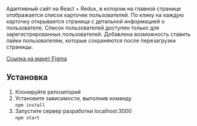 Адаптивный сайт на React + Redux, в котором на главной странице отображается список карточек пользователей. По клику на каждую карточку открывается страница с детальной информацией о пользователе. Список пользователей доступен только для зарегистрированных пользователей. Добавлена возможность ставить лайки пользователям, которые сохраняются  после перезагрузки страницы.

[Ссылка на макет Figma](https://www.figma.com/file/Nw9TJYCeh8Tmi9cX3KxyqO/%D0%A2%D0%B5%D1%81%D1%82%D0%BE%D0%B2%D0%BE%D0%B5.-%D0%A4%D1%80%D0%BE%D0%BD%D1%82%D0%B5%D0%BD%D0%B4?node-id=0%3A1)

## Установка

1. Клонируйте репозиторий
2. Установите зависимости, выполнив команду  
`npm install`
3. Запустите сервер разработки localhost:3000  
`npm start`
